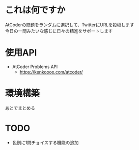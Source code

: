 # これは何ですか
AtCoderの問題をランダムに選択して、TwitterにURLを投稿します  
今日の一問みたいな感じに日々の精進をサポートします

# 使用API
- AtCoder Problems API
  - https://kenkoooo.com/atcoder/

# 環境構築
あとでまとめる

# TODO
- 色別に1問チョイスする機能の追加




